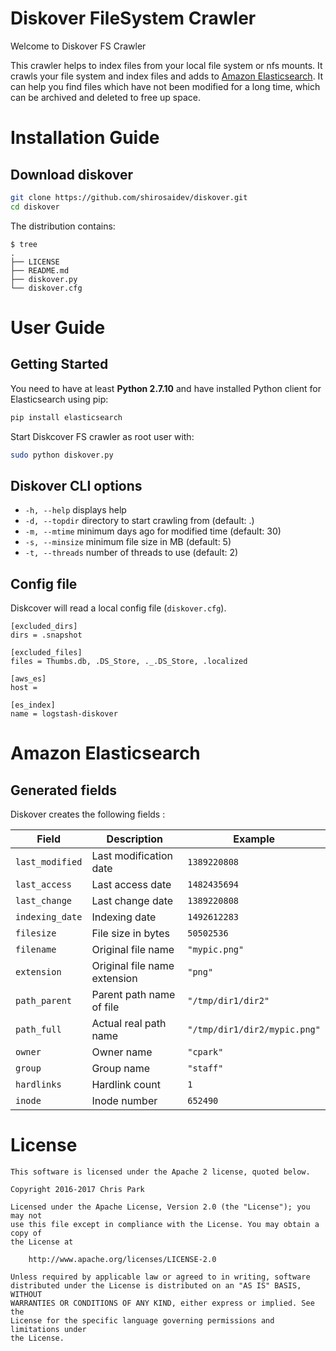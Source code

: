 # Diskover FileSystem Crawler

Welcome to Diskover FS Crawler 

This crawler helps to index files from your local file system or nfs mounts.
It crawls your file system and index files and adds to [Amazon Elasticsearch](https://aws.amazon.com/elasticsearch-service/). It can help you find files which have not been modified for a long time, which can be archived and deleted to free up space.

# Installation Guide

## Download diskover

```sh
git clone https://github.com/shirosaidev/diskover.git
cd diskover
```

The distribution contains:

```
$ tree
.
├── LICENSE
├── README.md
├── diskover.py
└── diskover.cfg
```


# User Guide

## Getting Started

You need to have at least **Python 2.7.10** and have installed Python client for Elasticsearch using pip:

```sh
pip install elasticsearch
```

Start Diskcover FS crawler as root user with:

```sh
sudo python diskover.py
```


## Diskover CLI options

* `-h, --help` displays help
* `-d, --topdir` directory to start crawling from (default: .)
* `-m, --mtime` minimum days ago for modified time (default: 30)
* `-s, --minsize` minimum file size in MB (default: 5)
* `-t, --threads` number of threads to use (default: 2)


## Config file

Diskcover will read a local config file (`diskover.cfg`).

```
[excluded_dirs]
dirs = .snapshot

[excluded_files]
files = Thumbs.db, .DS_Store, ._.DS_Store, .localized

[aws_es]
host = 

[es_index]
name = logstash-diskover
```


# Amazon Elasticsearch

## Generated fields

Diskover creates the following fields :

|         Field        |                Description                  |                    Example                  |
|----------------------|---------------------------------------------|---------------------------------------------|
| `last_modified`      | Last modification date                      | `1389220808`                                |
| `last_access`        | Last access date                            | `1482435694`                                |
| `last_change`        | Last change date                            | `1389220808`                                |
| `indexing_date`      | Indexing date                               | `1492612283`                                |
| `filesize`           | File size in bytes                          | `50502536`                                  |
| `filename`           | Original file name                          | `"mypic.png"`                               |
| `extension`          | Original file name extension                | `"png"`                                     |
| `path_parent`        | Parent path name of file                    | `"/tmp/dir1/dir2"`                          |
| `path_full`          | Actual real path name                       | `"/tmp/dir1/dir2/mypic.png"`                |
| `owner`              | Owner name                                  | `"cpark"`                                   |
| `group`              | Group name                                  | `"staff"`                                   |
| `hardlinks`          | Hardlink count                              | `1`                                         |
| `inode`              | Inode number                                | `652490`                                    |


# License

```
This software is licensed under the Apache 2 license, quoted below.

Copyright 2016-2017 Chris Park

Licensed under the Apache License, Version 2.0 (the "License"); you may not
use this file except in compliance with the License. You may obtain a copy of
the License at

    http://www.apache.org/licenses/LICENSE-2.0

Unless required by applicable law or agreed to in writing, software
distributed under the License is distributed on an "AS IS" BASIS, WITHOUT
WARRANTIES OR CONDITIONS OF ANY KIND, either express or implied. See the
License for the specific language governing permissions and limitations under
the License.
```

